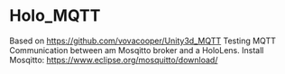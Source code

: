 # Holo_MQTT

Based on https://github.com/vovacooper/Unity3d_MQTT
Testing MQTT Communication between am Mosqitto broker and a HoloLens.
Install Mosqitto: https://www.eclipse.org/mosquitto/download/
